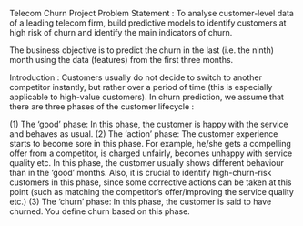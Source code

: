 Telecom Churn Project
Problem Statement : To analyse customer-level data of a leading telecom firm, build predictive models to identify customers at high risk of churn and identify the main indicators of churn.

 The business objective is to predict the churn in the last (i.e. the ninth) month using the data (features) from the first three months.

 Introduction : Customers usually do not decide to switch to another competitor instantly, but rather over a period of time (this is especially applicable to high-value customers). In churn prediction, we assume that there are three phases of the customer lifecycle :

(1) The ‘good’ phase: In this phase, the customer is happy with the service and behaves as usual.
(2) The ‘action’ phase: The customer experience starts to become sore in this phase. For example, he/she gets a compelling offer from a competitor, is charged unfairly, becomes unhappy with service quality etc. In this phase, the customer usually shows different behaviour than in the ‘good’ months. Also, it is crucial to identify high-churn-risk customers in this phase, since some corrective actions can be taken at this point (such as matching the competitor’s offer/improving the service quality etc.)
(3) The ‘churn’ phase: In this phase, the customer is said to have churned. You define churn based on this phase.
